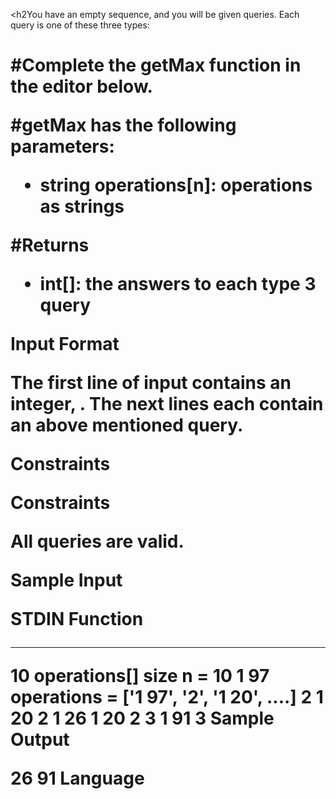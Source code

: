 <h2You have an empty sequence, and you will be given  queries. Each query is one of these three types:</h3>

<h2 1 x  -Push the element x into the stack.</h3>
<h2 2    -Delete the element present at the top of the stack.<h/3>
<h1   3    -Print the maximum element in the stack.<h/2>
<h1 Function Description<h1/1

#Complete the getMax function in the editor below.

#getMax has the following parameters:
- string operations[n]: operations as strings

#Returns
- int[]: the answers to each type 3 query

Input Format

The first line of input contains an integer, . The next  lines each contain an above mentioned query.

Constraints

Constraints



All queries are valid.

Sample Input

STDIN   Function
-----   --------
10      operations[] size n = 10
1 97    operations = ['1 97', '2', '1 20', ....]
2
1 20
2
1 26
1 20
2
3
1 91
3
Sample Output

26
91
Language

